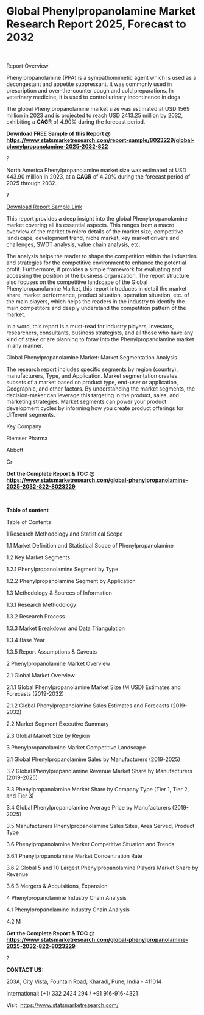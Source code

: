 <h1>Global Phenylpropanolamine Market Research Report 2025, Forecast to 2032</h1><br/><p>Report Overview</p>
 
 
 
 <p>Phenylpropanolamine (PPA) is a sympathomimetic agent which is used as a decongestant and appetite suppressant. It was commonly used in prescription and over-the-counter cough and cold preparations. In veterinary medicine, it is used to control urinary incontinence in dogs</p>
 
 
 
 <p>The global Phenylpropanolamine market size was estimated at USD 1569 million in 2023 and is projected to reach USD 2413.25 million by 2032, exhibiting a <strong>CAGR</strong> of 4.90% during the forecast period.</p>
 
 
 
 <div><b>Download FREE Sample of this Report @ <a href="https://www.statsmarketresearch.com/download-free-sample/8023229/global-phenylpropanolamine-2025-2032-822">https://www.statsmarketresearch.com/report-sample/8023229/global-phenylpropanolamine-2025-2032-822</a></b></div>
 
 
 
 <p>? </p>
 
 
 
 <p>North America Phenylpropanolamine market size was estimated at USD 443.90 million in 2023, at a <strong>CAGR</strong> of 4.20% during the forecast period of 2025 through 2032.</p>
 
 
 
 <p>? </p>
 
 
 
 <p><a href="https://www.statsmarketresearch.com/download-free-sample/8023229/global-phenylpropanolamine-2025-2032-822">Download Report Sample Link</a></p>
 
 
 
 <p>This report provides a deep insight into the global Phenylpropanolamine market covering all its essential aspects. This ranges from a macro overview of the market to micro details of the market size, competitive landscape, development trend, niche market, key market drivers and challenges, SWOT analysis, value chain analysis, etc.</p>
 
 
 
 <p>The analysis helps the reader to shape the competition within the industries and strategies for the competitive environment to enhance the potential profit. Furthermore, it provides a simple framework for evaluating and accessing the position of the business organization. The report structure also focuses on the competitive landscape of the Global Phenylpropanolamine Market, this report introduces in detail the market share, market performance, product situation, operation situation, etc. of the main players, which helps the readers in the industry to identify the main competitors and deeply understand the competition pattern of the market.</p>
 
 
 
 <p>In a word, this report is a must-read for industry players, investors, researchers, consultants, business strategists, and all those who have any kind of stake or are planning to foray into the Phenylpropanolamine market in any manner.</p>
 
 
 
 <p>Global Phenylpropanolamine Market: Market Segmentation Analysis</p>
 
 
 
 <p>The research report includes specific segments by region (country), manufacturers, Type, and Application. Market segmentation creates subsets of a market based on product type, end-user or application, Geographic, and other factors. By understanding the market segments, the decision-maker can leverage this targeting in the product, sales, and marketing strategies. Market segments can power your product development cycles by informing how you create product offerings for different segments.</p>
 
 
 
 <p>Key Company</p>
 
 
 
 <p>Riemser Pharma</p>
 
 
 
 <p>Abbott</p>
 
 
 
 <p>Gr</p>
 
 
 
 <div><b>Get the Complete Report & TOC @ <a href="https://www.statsmarketresearch.com/global-phenylpropanolamine-2025-2032-822-8023229">https://www.statsmarketresearch.com/global-phenylpropanolamine-2025-2032-822-8023229</a></b></div>
 
 
 
 <p><br />
 
 <b>Table of content</b></p>
 
 
 
 <p>Table of Contents<br />
 
 1 Research Methodology and Statistical Scope<br />
 
 1.1 Market Definition and Statistical Scope of Phenylpropanolamine<br />
 
 1.2 Key Market Segments<br />
 
 1.2.1 Phenylpropanolamine Segment by Type<br />
 
 1.2.2 Phenylpropanolamine Segment by Application<br />
 
 1.3 Methodology & Sources of Information<br />
 
 1.3.1 Research Methodology<br />
 
 1.3.2 Research Process<br />
 
 1.3.3 Market Breakdown and Data Triangulation<br />
 
 1.3.4 Base Year<br />
 
 1.3.5 Report Assumptions & Caveats<br />
 
 2 Phenylpropanolamine Market Overview<br />
 
 2.1 Global Market Overview<br />
 
 2.1.1 Global Phenylpropanolamine Market Size (M USD) Estimates and Forecasts (2019-2032)<br />
 
 2.1.2 Global Phenylpropanolamine Sales Estimates and Forecasts (2019-2032)<br />
 
 2.2 Market Segment Executive Summary<br />
 
 2.3 Global Market Size by Region<br />
 
 3 Phenylpropanolamine Market Competitive Landscape<br />
 
 3.1 Global Phenylpropanolamine Sales by Manufacturers (2019-2025)<br />
 
 3.2 Global Phenylpropanolamine Revenue Market Share by Manufacturers (2019-2025)<br />
 
 3.3 Phenylpropanolamine Market Share by Company Type (Tier 1, Tier 2, and Tier 3)<br />
 
 3.4 Global Phenylpropanolamine Average Price by Manufacturers (2019-2025)<br />
 
 3.5 Manufacturers Phenylpropanolamine Sales Sites, Area Served, Product Type<br />
 
 3.6 Phenylpropanolamine Market Competitive Situation and Trends<br />
 
 3.6.1 Phenylpropanolamine Market Concentration Rate<br />
 
 3.6.2 Global 5 and 10 Largest Phenylpropanolamine Players Market Share by Revenue<br />
 
 3.6.3 Mergers & Acquisitions, Expansion<br />
 
 4 Phenylpropanolamine Industry Chain Analysis<br />
 
 4.1 Phenylpropanolamine Industry Chain Analysis<br />
 
 4.2 M</p>
 
 
 
 <div><b>Get the Complete Report & TOC @ <a href="https://www.statsmarketresearch.com/global-phenylpropanolamine-2025-2032-822-8023229">https://www.statsmarketresearch.com/global-phenylpropanolamine-2025-2032-822-8023229</a></b></div>
 
 
 
 <p>? </p>
 
 
 
 <p><b>CONTACT US:</b><br />
 
 203A, City Vista, Fountain Road, Kharadi, Pune, India - 411014<br />
 
 International: (+1) 332 2424 294 / +91 916-916-4321<br />
 
 Visit: <a href="https://www.statsmarketresearch.com/">https://www.statsmarketresearch.com/</a></p>